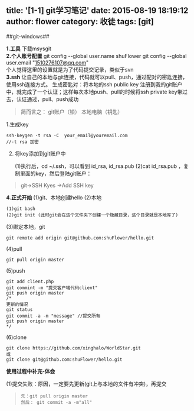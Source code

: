 title: '[1-1] git学习笔记'
date: 2015-08-19 18:19:12
author: flower
category: 收徒
tags: [git]
---

##git-windows##

**1.工具**
下载msysgit<br/>
**2.个人账号配置**
git config --global  user.name shuFlower
git config --global  user.email "1510276107@qq.com"<br/>
个人觉得这里的设置就是为了代码提交记录，类似于svn<br/>
**3.ssh**
让自己的本地与git连接，代码就可以pull、push，通过配对的密匙连接，使用ssh连接方式。
生成密匙对：将本地的ssh public key 注册到我的git账户中，就完成了一个认证；这样每次本地push、pull的时候将ssh private key带过去，认证通过，pull、push成功

> 简而言之：
> git账户（锁）
> 本地电脑（钥匙）

 1.生成key
 

    ssh-keygen -t rsa -C  your_email@youremail.com 
    //-t rsa 加密
    

 2. 将key添加到git账户中
 

    (1)执行后，cd ~/.ssh，可以看到 id_rsa, id_rsa.pub
    (2)cat id_rsa.pub ，复制里面的key，然后登陆git账户：
    

> git->SSH Kyes ->Add SSH key

**4.正式开始**
(1)git、本地创建hello
(2)本地

    (1)git bash 
    (2)git init (此时git会在这个文件夹下创建一个隐藏目录，这个目录就是本地库了)
(3)绑定本地，git

    git remote add origin git@github.com:shuFlower/hello.git
(4)pull

    git pull origin master

(5)push

    git add client.php
    git commint -m "提交客户端代码client"
    git push origin master
    /*
    更新的情况
    git status
    git commit -a -m "message" //提交所有
    git push origin master
    */

(6)clone

    git clone https://github.com/xinghalo/WorldStar.git
    或
    git clone git@github.com:shuFlower/hello.git


**使用过程中补充-体会**

(1)提交失败：原因，一定要先更新(git上与本地的文件有冲突)，再提交

>     先：git pull origin master
>     然后： git commit -a -m"all"



